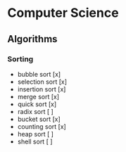 # Computer Science

## Algorithms

### Sorting

- bubble sort [x]
- selection sort [x]
- insertion sort [x]
- merge sort [x]
- quick sort [x]
- radix sort [ ]
- bucket sort [x]
- counting sort [x]
- heap sort [ ]
- shell sort [ ]
